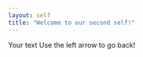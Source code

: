 ```yaml
---
layout: self
title: "Welcome to our second self!"
---
```

Your text
Use  the left arrow to go back!
